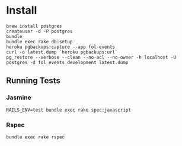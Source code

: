 
# Install

```
brew install postgres
createuser -d -P postgres
bundle
bundle exec rake db:setup
heroku pgbackups:capture --app fol-events
curl -o latest.dump `heroku pgbackups:url`
pg_restore --verbose --clean --no-acl --no-owner -h localhost -U postgres -d fol_events_development latest.dump
```

## Running Tests

### Jasmine
```
RAILS_ENV=test bundle exec rake spec:javascript
```

### Rspec
```
bundle exec rake rspec
```
